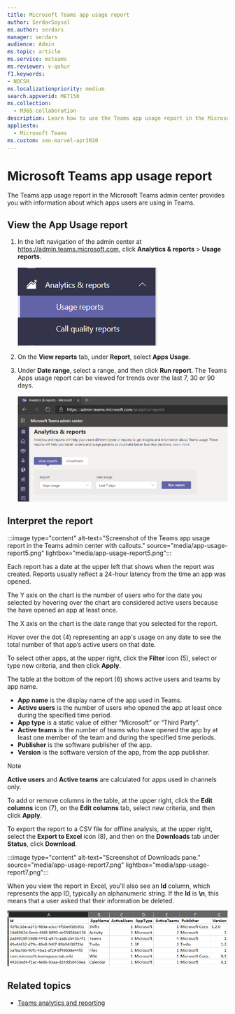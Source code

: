 ```yaml
---
title: Microsoft Teams app usage report
author: SerdarSoysal
ms.author: serdars
manager: serdars
audience: Admin
ms.topic: article
ms.service: msteams
ms.reviewer: v-quhur
f1.keywords:
- NOCSH
ms.localizationpriority: medium
search.appverid: MET150
ms.collection: 
  - M365-collaboration
description: Learn how to use the Teams app usage report in the Microsoft Teams admin center.
appliesto: 
  - Microsoft Teams
ms.custom: seo-marvel-apr2020
---
```


# Microsoft Teams app usage report

The Teams app usage report in the Microsoft Teams admin center provides you with information about which apps users are using in Teams.  

## View the App Usage report

1. In the left navigation of the admin center at <https://admin.teams.microsoft.com>, click **Analytics & reports** > **Usage reports**.<br><br>![Screenshot of the Usage Reports menu item.](media/app-usage-report1.png "Screenshot of the Usage Reports menu item.")
2. On the **View reports** tab, under **Report**, select **Apps Usage**.

3. Under **Date range**, select a range, and then click **Run report**. The Teams Apps usage report can be viewed for trends over the last 7, 30 or 90 days.<br><br>![Screenshot of the Apps Usage report.](media/app-usage-report2.png "Screenshot of the Apps Usage report.")


## Interpret the report

:::image type="content" alt-text="Screenshot of the Teams app usage report in the Teams admin center with callouts." source="media/app-usage-report5.png" lightbox="media/app-usage-report5.png":::

Each report has a date at the upper left that shows when the report was created. Reports usually reflect a 24-hour latency from the time an app was opened.

The Y axis on the chart is the number of users who for the date you selected by hovering over the chart are considered active users because the have opened an app at least once.

The X axis on the chart is the date range that you selected for the report.

Hover over the dot (4) representing an app's usage on any date to see the total number of that app’s active users on that date.

To select other apps, at the upper right, click the **Filter** icon (5), select or type new criteria, and then click **Apply**.

The table at the bottom of the report (6) shows active users and teams by app name.

   - **App name** is the display name of the app used in Teams.
   - **Active users** is the number of users who opened the app at least once during the specified time period.
   - **App type** is a static value of either “Microsoft” or “Third Party”.
   - **Active teams** is the number of teams who have opened the app by at least one member of the team and during the specified time periods.
   - **Publisher** is the software publisher of the app.
   - **Version** is the software version of the app, from the app publisher.

   > [!NOTE]
   > **Active users** and **Active teams** are calculated for apps used in channels only.

To add or remove columns in the table, at the upper right, click the **Edit columns** icon (7), on the **Edit columns** tab, select new criteria, and then click **Apply**.

To export the report to a CSV file for offline analysis, at the upper right, select the **Export to Excel** icon (8), and then on the **Downloads** tab under **Status**, click **Download**.

   :::image type="content" alt-text="Screenshot of Downloads pane." source="media/app-usage-report7.png" lightbox="media/app-usage-report7.png":::

When you view the report in Excel, you'll also see an **Id** column, which represents the app ID, typically an alphanumeric string. If the **Id** is **\n**, this means that a user asked that their information be deleted.

   ![Screenshot of the downloaded Excel report.](media/app-usage-report8.png "Screenshot of the downloaded Excel report.")

## Related topics

- [Teams analytics and reporting](teams-reporting-reference.md)
